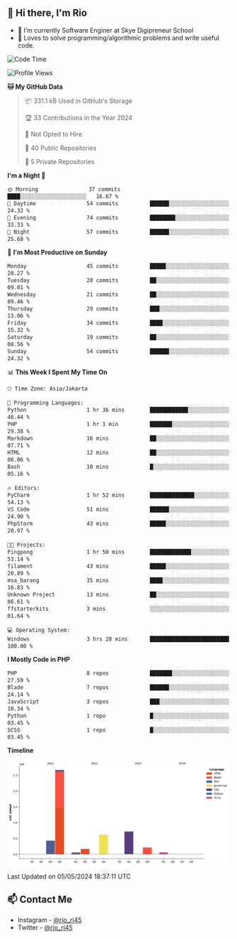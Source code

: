 ## 👋 Hi there, I'm Rio 

-  🔭 I’m currently Software Enginer at Skye Digipreneur School
-  💬 Loves to solve programming/algorithmic problems and write useful code.

<!--START_SECTION:waka-->
![Code Time](http://img.shields.io/badge/Code%20Time-1%2C039%20hrs-blue)

![Profile Views](http://img.shields.io/badge/Profile%20Views-0-blue)

**🐱 My GitHub Data** 

> 📦 331.1 kB Used in GitHub's Storage 
 > 
> 🏆 33 Contributions in the Year 2024
 > 
> 🚫 Not Opted to Hire
 > 
> 📜 40 Public Repositories 
 > 
> 🔑 5 Private Repositories 
 > 
**I'm a Night 🦉** 

```text
🌞 Morning                37 commits          ████░░░░░░░░░░░░░░░░░░░░░   16.67 % 
🌆 Daytime                54 commits          ██████░░░░░░░░░░░░░░░░░░░   24.32 % 
🌃 Evening                74 commits          ████████░░░░░░░░░░░░░░░░░   33.33 % 
🌙 Night                  57 commits          ██████░░░░░░░░░░░░░░░░░░░   25.68 % 
```
📅 **I'm Most Productive on Sunday** 

```text
Monday                   45 commits          █████░░░░░░░░░░░░░░░░░░░░   20.27 % 
Tuesday                  20 commits          ██░░░░░░░░░░░░░░░░░░░░░░░   09.01 % 
Wednesday                21 commits          ██░░░░░░░░░░░░░░░░░░░░░░░   09.46 % 
Thursday                 29 commits          ███░░░░░░░░░░░░░░░░░░░░░░   13.06 % 
Friday                   34 commits          ████░░░░░░░░░░░░░░░░░░░░░   15.32 % 
Saturday                 19 commits          ██░░░░░░░░░░░░░░░░░░░░░░░   08.56 % 
Sunday                   54 commits          ██████░░░░░░░░░░░░░░░░░░░   24.32 % 
```


📊 **This Week I Spent My Time On** 

```text
🕑︎ Time Zone: Asia/Jakarta

💬 Programming Languages: 
Python                   1 hr 36 mins        ████████████░░░░░░░░░░░░░   46.44 % 
PHP                      1 hr 1 min          ███████░░░░░░░░░░░░░░░░░░   29.38 % 
Markdown                 16 mins             ██░░░░░░░░░░░░░░░░░░░░░░░   07.71 % 
HTML                     12 mins             ██░░░░░░░░░░░░░░░░░░░░░░░   06.06 % 
Bash                     10 mins             █░░░░░░░░░░░░░░░░░░░░░░░░   05.16 % 

🔥 Editors: 
PyCharm                  1 hr 52 mins        ██████████████░░░░░░░░░░░   54.13 % 
VS Code                  51 mins             ██████░░░░░░░░░░░░░░░░░░░   24.90 % 
PhpStorm                 43 mins             █████░░░░░░░░░░░░░░░░░░░░   20.97 % 

🐱‍💻 Projects: 
Pingpong                 1 hr 50 mins        █████████████░░░░░░░░░░░░   53.14 % 
filament                 43 mins             █████░░░░░░░░░░░░░░░░░░░░   20.89 % 
msa_barang               35 mins             ████░░░░░░░░░░░░░░░░░░░░░   16.83 % 
Unknown Project          13 mins             ██░░░░░░░░░░░░░░░░░░░░░░░   06.61 % 
ffstarterkits            3 mins              ░░░░░░░░░░░░░░░░░░░░░░░░░   01.64 % 

💻 Operating System: 
Windows                  3 hrs 28 mins       █████████████████████████   100.00 % 
```

**I Mostly Code in PHP** 

```text
PHP                      8 repos             ███████░░░░░░░░░░░░░░░░░░   27.59 % 
Blade                    7 repos             ██████░░░░░░░░░░░░░░░░░░░   24.14 % 
JavaScript               3 repos             ███░░░░░░░░░░░░░░░░░░░░░░   10.34 % 
Python                   1 repo              █░░░░░░░░░░░░░░░░░░░░░░░░   03.45 % 
SCSS                     1 repo              █░░░░░░░░░░░░░░░░░░░░░░░░   03.45 % 
```



**Timeline**

![Lines of Code chart](https://raw.githubusercontent.com/neushepa/neushepa/main/assets/bar_graph.png)


 Last Updated on 05/05/2024 18:37:11 UTC
<!--END_SECTION:waka-->

## 📫 Contact Me
- Instagram - [@rio_rj45](https://www.instagram.com/rio_rj45/)
- Twitter - [@rio_rj45](https://twitter.com/rio_rj45)
